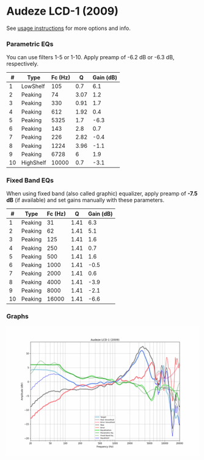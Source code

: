 # Audeze LCD-1 (2009)
See [usage instructions](https://github.com/jaakkopasanen/AutoEq#usage) for more options and info.

### Parametric EQs
You can use filters 1-5 or 1-10. Apply preamp of -6.2 dB or -6.3 dB, respectively.

|   # | Type      |   Fc (Hz) |    Q |   Gain (dB) |
|-----|-----------|-----------|------|-------------|
|   1 | LowShelf  |       105 | 0.7  |         6.1 |
|   2 | Peaking   |        74 | 3.07 |         1.2 |
|   3 | Peaking   |       330 | 0.91 |         1.7 |
|   4 | Peaking   |       612 | 1.92 |         0.4 |
|   5 | Peaking   |      5325 | 1.7  |        -6.3 |
|   6 | Peaking   |       143 | 2.8  |         0.7 |
|   7 | Peaking   |       226 | 2.82 |        -0.4 |
|   8 | Peaking   |      1224 | 3.96 |        -1.1 |
|   9 | Peaking   |      6728 | 6    |         1.9 |
|  10 | HighShelf |     10000 | 0.7  |        -3.1 |

### Fixed Band EQs
When using fixed band (also called graphic) equalizer, apply preamp of **-7.5 dB** (if available) and set gains manually with these parameters.

|   # | Type    |   Fc (Hz) |    Q |   Gain (dB) |
|-----|---------|-----------|------|-------------|
|   1 | Peaking |        31 | 1.41 |         6.3 |
|   2 | Peaking |        62 | 1.41 |         5.1 |
|   3 | Peaking |       125 | 1.41 |         1.6 |
|   4 | Peaking |       250 | 1.41 |         0.7 |
|   5 | Peaking |       500 | 1.41 |         1.6 |
|   6 | Peaking |      1000 | 1.41 |        -0.5 |
|   7 | Peaking |      2000 | 1.41 |         0.6 |
|   8 | Peaking |      4000 | 1.41 |        -3.9 |
|   9 | Peaking |      8000 | 1.41 |        -2.1 |
|  10 | Peaking |     16000 | 1.41 |        -6.6 |

### Graphs
![](./Audeze%20LCD-1%20(2009).png)
